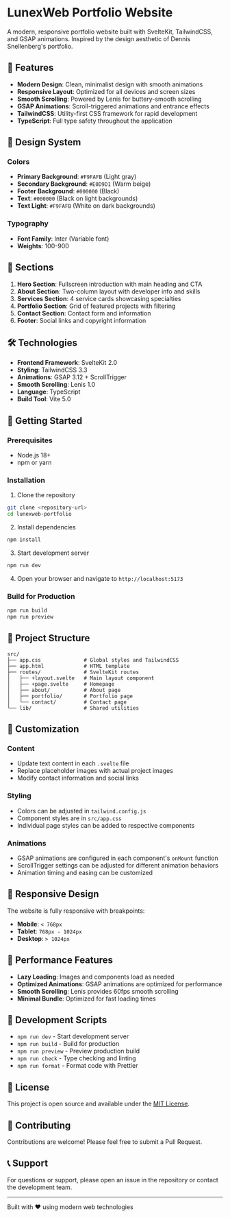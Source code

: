 # LunexWeb Portfolio Website

A modern, responsive portfolio website built with SvelteKit, TailwindCSS, and GSAP animations. Inspired by the design aesthetic of Dennis Snellenberg's portfolio.

## 🚀 Features

- **Modern Design**: Clean, minimalist design with smooth animations
- **Responsive Layout**: Optimized for all devices and screen sizes
- **Smooth Scrolling**: Powered by Lenis for buttery-smooth scrolling
- **GSAP Animations**: Scroll-triggered animations and entrance effects
- **TailwindCSS**: Utility-first CSS framework for rapid development
- **TypeScript**: Full type safety throughout the application

## 🎨 Design System

### Colors
- **Primary Background**: `#F9FAFB` (Light gray)
- **Secondary Background**: `#E0D9D1` (Warm beige)
- **Footer Background**: `#000000` (Black)
- **Text**: `#000000` (Black on light backgrounds)
- **Text Light**: `#F9FAFB` (White on dark backgrounds)

### Typography
- **Font Family**: Inter (Variable font)
- **Weights**: 100-900

## 📱 Sections

1. **Hero Section**: Fullscreen introduction with main heading and CTA
2. **About Section**: Two-column layout with developer info and skills
3. **Services Section**: 4 service cards showcasing specialties
4. **Portfolio Section**: Grid of featured projects with filtering
5. **Contact Section**: Contact form and information
6. **Footer**: Social links and copyright information

## 🛠️ Technologies

- **Frontend Framework**: SvelteKit 2.0
- **Styling**: TailwindCSS 3.3
- **Animations**: GSAP 3.12 + ScrollTrigger
- **Smooth Scrolling**: Lenis 1.0
- **Language**: TypeScript
- **Build Tool**: Vite 5.0

## 🚀 Getting Started

### Prerequisites
- Node.js 18+ 
- npm or yarn

### Installation

1. Clone the repository
```bash
git clone <repository-url>
cd lunexweb-portfolio
```

2. Install dependencies
```bash
npm install
```

3. Start development server
```bash
npm run dev
```

4. Open your browser and navigate to `http://localhost:5173`

### Build for Production

```bash
npm run build
npm run preview
```

## 📁 Project Structure

```
src/
├── app.css              # Global styles and TailwindCSS
├── app.html             # HTML template
├── routes/              # SvelteKit routes
│   ├── +layout.svelte   # Main layout component
│   ├── +page.svelte     # Homepage
│   ├── about/           # About page
│   ├── portfolio/       # Portfolio page
│   └── contact/         # Contact page
└── lib/                 # Shared utilities
```

## 🎯 Customization

### Content
- Update text content in each `.svelte` file
- Replace placeholder images with actual project images
- Modify contact information and social links

### Styling
- Colors can be adjusted in `tailwind.config.js`
- Component styles are in `src/app.css`
- Individual page styles can be added to respective components

### Animations
- GSAP animations are configured in each component's `onMount` function
- ScrollTrigger settings can be adjusted for different animation behaviors
- Animation timing and easing can be customized

## 📱 Responsive Design

The website is fully responsive with breakpoints:
- **Mobile**: `< 768px`
- **Tablet**: `768px - 1024px`
- **Desktop**: `> 1024px`

## 🚀 Performance Features

- **Lazy Loading**: Images and components load as needed
- **Optimized Animations**: GSAP animations are optimized for performance
- **Smooth Scrolling**: Lenis provides 60fps smooth scrolling
- **Minimal Bundle**: Optimized for fast loading times

## 🔧 Development Scripts

- `npm run dev` - Start development server
- `npm run build` - Build for production
- `npm run preview` - Preview production build
- `npm run check` - Type checking and linting
- `npm run format` - Format code with Prettier

## 📄 License

This project is open source and available under the [MIT License](LICENSE).

## 🤝 Contributing

Contributions are welcome! Please feel free to submit a Pull Request.

## 📞 Support

For questions or support, please open an issue in the repository or contact the development team.

---

Built with ❤️ using modern web technologies 